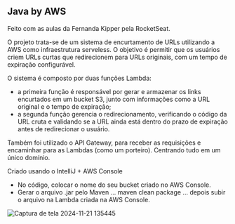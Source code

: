 ## Java by AWS

Feito com as aulas da Fernanda Kipper pela RocketSeat.


O projeto trata-se de um sistema de encurtamento de URLs utilizando a AWS como infraestrutura serveless. O objetivo é permitir que os usuários criem URLs curtas que redirecionem para URLs originais, com um tempo de expiração configurável.

O sistema é composto por duas funções Lambda:
- a primeira função é responsável por gerar e armazenar os links encurtados em um bucket S3, junto com informações como a URL original e o tempo de expiração;
- a segunda função gerencia o redirecionamento, verificando o código da URL cruta e validando se a URL ainda está dentro do prazo de expiração antes de redirecionar o usuário.

Também foi utilizado o API Gateway, para receber as requisições e encaminhar para as Lambdas (como um porteiro). Centrando tudo em um único domínio. 

Criado usando o IntelliJ + AWS Console

- No código, colocar o nome do seu bucket criado no AWS Console.
- Gerar o arquivo .jar pelo Maven ... maven clean package ... depois subir o arquivo na Lambda criada na AWS Console.

![Captura de tela 2024-11-21 135445](https://github.com/user-attachments/assets/84aac5b0-d82e-4b51-b22c-83c57c794968)

